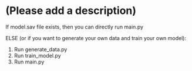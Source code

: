 # (Please add a description)

If model.sav file exists, then you can directly run main.py

ELSE (or if you want to generate your own data and train your own model):

1. Run generate_data.py
2. Run train_model.py
3. Run main.py